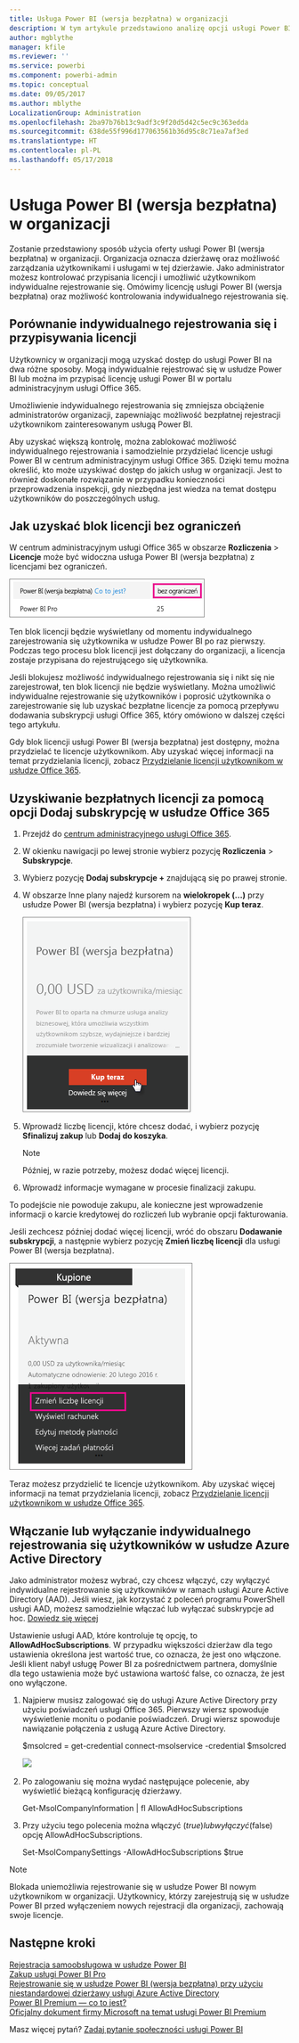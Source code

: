 ```yaml
---
title: Usługa Power BI (wersja bezpłatna) w organizacji
description: W tym artykule przedstawiono analizę opcji usługi Power BI (wersja bezpłatna) z punktu widzenia organizacji. Jeśli jesteś administratorem dzierżawy, dowiesz się, jak zarządzać bezpłatnymi rejestracjami.
author: mgblythe
manager: kfile
ms.reviewer: ''
ms.service: powerbi
ms.component: powerbi-admin
ms.topic: conceptual
ms.date: 09/05/2017
ms.author: mblythe
LocalizationGroup: Administration
ms.openlocfilehash: 2ba97b76b13c9adf3c9f20d5d42c5ec9c363edda
ms.sourcegitcommit: 638de55f996d177063561b36d95c8c71ea7af3ed
ms.translationtype: HT
ms.contentlocale: pl-PL
ms.lasthandoff: 05/17/2018
---
```

# <a name="power-bi-free-in-your-organization"></a>Usługa Power BI (wersja bezpłatna) w organizacji
Zostanie przedstawiony sposób użycia oferty usługi Power BI (wersja bezpłatna) w organizacji. Organizacja oznacza dzierżawę oraz możliwość zarządzania użytkownikami i usługami w tej dzierżawie. Jako administrator możesz kontrolować przypisania licencji i umożliwić użytkownikom indywidualne rejestrowanie się. Omówimy licencję usługi Power BI (wersja bezpłatna) oraz możliwość kontrolowania indywidualnego rejestrowania się.

## <a name="individual-sign-up-versus-license-assignment"></a>Porównanie indywidualnego rejestrowania się i przypisywania licencji
Użytkownicy w organizacji mogą uzyskać dostęp do usługi Power BI na dwa różne sposoby. Mogą indywidualnie rejestrować się w usłudze Power BI lub można im przypisać licencję usługi Power BI w portalu administracyjnym usługi Office 365.

Umożliwienie indywidualnego rejestrowania się zmniejsza obciążenie administratorów organizacji, zapewniając możliwość bezpłatnej rejestracji użytkownikom zainteresowanym usługą Power BI.

Aby uzyskać większą kontrolę, można zablokować możliwość indywidualnego rejestrowania i samodzielnie przydzielać licencje usługi Power BI w centrum administracyjnym usługi Office 365. Dzięki temu można określić, kto może uzyskiwać dostęp do jakich usług w organizacji. Jest to również doskonałe rozwiązanie w przypadku konieczności przeprowadzenia inspekcji, gdy niezbędna jest wiedza na temat dostępu użytkowników do poszczególnych usług.

## <a name="how-to-get-the-unlimited-license-block"></a>Jak uzyskać blok licencji bez ograniczeń
W centrum administracyjnym usługi Office 365 w obszarze **Rozliczenia** > **Licencje** może być widoczna usługa Power BI (wersja bezpłatna) z licencjami bez ograniczeń.

![](media/service-admin-service-free-in-your-organization/unlimited-licenses.png)

Ten blok licencji będzie wyświetlany od momentu indywidualnego zarejestrowania się użytkownika w usłudze Power BI po raz pierwszy. Podczas tego procesu blok licencji jest dołączany do organizacji, a licencja zostaje przypisana do rejestrującego się użytkownika.

Jeśli blokujesz możliwość indywidualnego rejestrowania się i nikt się nie zarejestrował, ten blok licencji nie będzie wyświetlany. Można umożliwić indywidualne rejestrowanie się użytkowników i poprosić użytkownika o zarejestrowanie się lub uzyskać bezpłatne licencje za pomocą przepływu dodawania subskrypcji usługi Office 365, który omówiono w dalszej części tego artykułu.

Gdy blok licencji usługi Power BI (wersja bezpłatna) jest dostępny, można przydzielać te licencje użytkownikom. Aby uzyskać więcej informacji na temat przydzielania licencji, zobacz [Przydzielanie licencji użytkownikom w usłudze Office 365](https://support.office.com/article/Assign-or-unassign-licenses-for-Office-365-for-business-997596b5-4173-4627-b915-36abac6786dc).

## <a name="getting-free-licenses-via-add-subscription-within-office-365"></a>Uzyskiwanie bezpłatnych licencji za pomocą opcji Dodaj subskrypcję w usłudze Office 365
1. Przejdź do [centrum administracyjnego usługi Office 365](https://portal.office.com/admin/default.aspx).
2. W okienku nawigacji po lewej stronie wybierz pozycję **Rozliczenia** > **Subskrypcje**.
3. Wybierz pozycję **Dodaj subskrypcje +** znajdującą się po prawej stronie.
4. W obszarze Inne plany najedź kursorem na **wielokropek (…)** przy usłudze Power BI (wersja bezpłatna) i wybierz pozycję **Kup teraz**.
   
    ![](media/service-admin-service-free-in-your-organization/buy-powerbi-free.png)
5. Wprowadź liczbę licencji, które chcesz dodać, i wybierz pozycję **Sfinalizuj zakup** lub **Dodaj do koszyka**.
   
   > [!NOTE]
   > Później, w razie potrzeby, możesz dodać więcej licencji.
   > 
   > 
6. Wprowadź informacje wymagane w procesie finalizacji zakupu.

To podejście nie powoduje zakupu, ale konieczne jest wprowadzenie informacji o karcie kredytowej do rozliczeń lub wybranie opcji fakturowania.

Jeśli zechcesz później dodać więcej licencji, wróć do obszaru **Dodawanie subskrypcji**, a następnie wybierz pozycję **Zmień liczbę licencji** dla usługi Power BI (wersja bezpłatna).

![](media/service-admin-service-free-in-your-organization/change-license-quantity.png)

Teraz możesz przydzielić te licencje użytkownikom. Aby uzyskać więcej informacji na temat przydzielania licencji, zobacz [Przydzielanie licencji użytkownikom w usłudze Office 365](https://support.office.com/article/Assign-or-unassign-licenses-for-Office-365-for-business-997596b5-4173-4627-b915-36abac6786dc).

## <a name="enable-or-disable-individual-user-sign-up-in-azure-active-directory"></a>Włączanie lub wyłączanie indywidualnego rejestrowania się użytkowników w usłudze Azure Active Directory
Jako administrator możesz wybrać, czy chcesz włączyć, czy wyłączyć indywidualne rejestrowanie się użytkowników w ramach usługi Azure Active Directory (AAD). Jeśli wiesz, jak korzystać z poleceń programu PowerShell usługi AAD, możesz samodzielnie włączać lub wyłączać subskrypcje ad hoc. [Dowiedz się więcej](https://technet.microsoft.com/library/jj151815.aspx)

Ustawienie usługi AAD, które kontroluje tę opcję, to **AllowAdHocSubscriptions**. W przypadku większości dzierżaw dla tego ustawienia określona jest wartość true, co oznacza, że jest ono włączone. Jeśli klient nabył usługę Power BI za pośrednictwem partnera, domyślnie dla tego ustawienia może być ustawiona wartość false, co oznacza, że jest ono wyłączone.

1. Najpierw musisz zalogować się do usługi Azure Active Directory przy użyciu poświadczeń usługi Office 365. Pierwszy wiersz spowoduje wyświetlenie monitu o podanie poświadczeń. Drugi wiersz spowoduje nawiązanie połączenia z usługą Azure Active Directory.
   
     $msolcred = get-credential   connect-msolservice -credential $msolcred
   
   ![](media/service-admin-service-free-in-your-organization/aad-signin.png)
2. Po zalogowaniu się można wydać następujące polecenie, aby wyświetlić bieżącą konfigurację dzierżawy.
   
     Get-MsolCompanyInformation | fl AllowAdHocSubscriptions
3. Przy użyciu tego polecenia można włączyć ($true) lub wyłączyć ($false) opcję AllowAdHocSubscriptions.
   
     Set-MsolCompanySettings -AllowAdHocSubscriptions $true

> [!NOTE]
> Blokada uniemożliwia rejestrowanie się w usłudze Power BI nowym użytkownikom w organizacji. Użytkownicy, którzy zarejestrują się w usłudze Power BI przed wyłączeniem nowych rejestracji dla organizacji, zachowają swoje licencje.
> 
> 

## <a name="next-steps"></a>Następne kroki
[Rejestracja samoobsługowa w usłudze Power BI](service-self-service-signup-for-power-bi.md)  
[Zakup usługi Power BI Pro](service-admin-purchasing-power-bi-pro.md)  
[Rejestrowanie się w usłudze Power BI (wersja bezpłatna) przy użyciu niestandardowej dzierżawy usługi Azure Active Directory](developer/create-an-azure-active-directory-tenant.md)  
[Power BI Premium — co to jest?](service-premium.md)  
[Oficjalny dokument firmy Microsoft na temat usługi Power BI Premium](https://aka.ms/pbipremiumwhitepaper)  

Masz więcej pytań? [Zadaj pytanie społeczności usługi Power BI](http://community.powerbi.com/)

